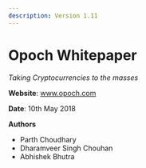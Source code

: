```yaml
---
description: Version 1.11
---
```


# Opoch Whitepaper

_Taking Cryptocurrencies to the masses_

**Website**: www.opoch.com

**Date**: 10th May 2018

**Authors**

* Parth Choudhary
* Dharamveer Singh Chouhan
* Abhishek Bhutra



